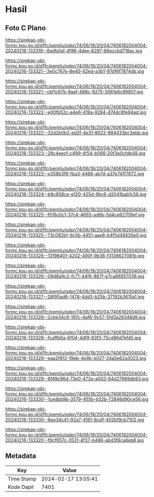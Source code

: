 # Hasil

## Foto C Plano

https://sirekap-obj-formc.kpu.go.id/d1fc/pemilu/pdpr/74/06/18/20/04/7406182004004-20240216-133319--8adfa1af-4f96-4dee-8297-66eccbd718ac.jpg

https://sirekap-obj-formc.kpu.go.id/d1fc/pemilu/pdpr/74/06/18/20/04/7406182004004-20240216-133321--3e0c767e-8e40-42ed-a3b1-97df6f7874db.jpg

https://sirekap-obj-formc.kpu.go.id/d1fc/pemilu/pdpr/74/06/18/20/04/7406182004004-20240216-133321--cbf1c67b-9aaf-488c-9275-3061e6c89907.jpg

https://sirekap-obj-formc.kpu.go.id/d1fc/pemilu/pdpr/74/06/18/20/04/7406182004004-20240216-133322--e00fb52c-a4e6-419a-9284-4744c8fe94ad.jpg

https://sirekap-obj-formc.kpu.go.id/d1fc/pemilu/pdpr/74/06/18/20/04/7406182004004-20240216-133322--32d2b0b2-ed2f-4e31-8022-884433bc3ebb.jpg

https://sirekap-obj-formc.kpu.go.id/d1fc/pemilu/pdpr/74/06/18/20/04/7406182004004-20240216-133323--28c4eecf-c499-4f54-b066-20f3e0cfdb48.jpg

https://sirekap-obj-formc.kpu.go.id/d1fc/pemilu/pdpr/74/06/18/20/04/7406182004004-20240216-133323--e358b3f9-fba3-4466-ab7d-a37e741f7672.jpg

https://sirekap-obj-formc.kpu.go.id/d1fc/pemilu/pdpr/74/06/18/20/04/7406182004004-20240216-133324--b9c858ce-e120-425d-9bc6-d2041bab1c56.jpg

https://sirekap-obj-formc.kpu.go.id/d1fc/pemilu/pdpr/74/06/18/20/04/7406182004004-20240216-133325--f516c0c1-37c4-4693-ad6b-5d4ce62709ef.jpg

https://sirekap-obj-formc.kpu.go.id/d1fc/pemilu/pdpr/74/06/18/20/04/7406182004004-20240216-133325--73c082bf-9c0b-4451-aae8-b4f5d48430e0.jpg

https://sirekap-obj-formc.kpu.go.id/d1fc/pemilu/pdpr/74/06/18/20/04/7406182004004-20240216-133326--13198401-4202-490f-9b38-f3136627081b.jpg

https://sirekap-obj-formc.kpu.go.id/d1fc/pemilu/pdpr/74/06/18/20/04/7406182004004-20240216-133326--09d8a9c2-fc71-44f6-867f-e7ca88957038.jpg

https://sirekap-obj-formc.kpu.go.id/d1fc/pemilu/pdpr/74/06/18/20/04/7406182004004-20240216-133327--28f95ad6-1478-4dd3-b25b-37192b3615a1.jpg

https://sirekap-obj-formc.kpu.go.id/d1fc/pemilu/pdpr/74/06/18/20/04/7406182004004-20240216-133328--2cbe34c9-197c-4af6-9c57-5fd3a28348d9.jpg

https://sirekap-obj-formc.kpu.go.id/d1fc/pemilu/pdpr/74/06/18/20/04/7406182004004-20240216-133328--fcaffb6a-6f04-4df9-83f3-75cd86d7efd5.jpg

https://sirekap-obj-formc.kpu.go.id/d1fc/pemilu/pdpr/74/06/18/20/04/7406182004004-20240216-133329--eaa2f812-19eb-4e9b-b027-24a5e62a3023.jpg

https://sirekap-obj-formc.kpu.go.id/d1fc/pemilu/pdpr/74/06/18/20/04/7406182004004-20240216-133329--6f49c96d-73e0-472e-a003-64d27989db93.jpg

https://sirekap-obj-formc.kpu.go.id/d1fc/pemilu/pdpr/74/06/18/20/04/7406182004004-20240216-133330--1cedbb9b-3579-455b-b32b-72846d90ce56.jpg

https://sirekap-obj-formc.kpu.go.id/d1fc/pemilu/pdpr/74/06/18/20/04/7406182004004-20240216-133330--6ee34c41-92a7-4161-8cd1-402bf9cb7102.jpg

https://sirekap-obj-formc.kpu.go.id/d1fc/pemilu/pdpr/74/06/18/20/04/7406182004004-20240216-133320--f9cf657c-3531-4f37-b486-abd3f8ca8eb8.jpg


## Metadata

| Key        | Value               |
| ---------- | ------------------- |
| Time Stamp | 2024-02-17 13:05:41 |
| Kode Dapil | 7401                |



